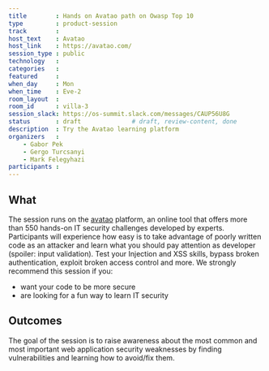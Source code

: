 ```yaml
---
title        : Hands on Avatao path on Owasp Top 10
type         : product-session
track        :
host_text    : Avatao
host_link    : https://avatao.com/
session_type : public
technology   :
categories   :
featured     :
when_day     : Mon
when_time    : Eve-2
room_layout  :
room_id      : villa-3
session_slack: https://os-summit.slack.com/messages/CAUP56U8G
status       : draft              # draft, review-content, done
description  : Try the Avatao learning platform
organizers   :
    - Gabor Pek
    - Gergo Turcsanyi
    - Mark Felegyhazi
participants :
---
```


## What

The session runs on the [avatao](https://avatao.com) platform, an online tool that offers more than 550 hands-on IT security challenges developed by experts. Participants will experience how easy is to take advantage of poorly written code as an attacker and learn what you should pay attention as developer (spoiler: input validation). Test your Injection and XSS skills, bypass broken authentication, exploit broken access control and more. We strongly recommend this session if you:
 * want your code to be more secure
 * are looking for a fun way to learn IT security

## Outcomes

The goal of the session is to raise awareness about the most common and most important web application security weaknesses by finding vulnerabilities and learning how to avoid/fix them.
